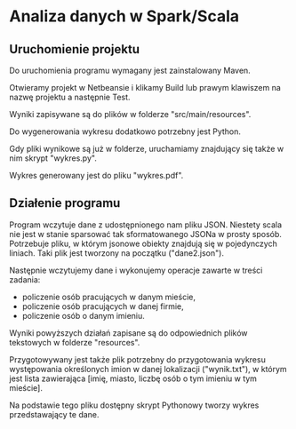 # Analiza danych w Spark/Scala

## Uruchomienie projektu

Do uruchomienia programu wymagany jest zainstalowany Maven.

Otwieramy projekt w Netbeansie i klikamy Build lub prawym klawiszem na nazwę projektu a następnie Test.

Wyniki zapisywane są do plików w folderze "src/main/resources".

Do wygenerowania wykresu dodatkowo potrzebny jest Python.

Gdy pliki wynikowe są już w folderze, uruchamiamy znajdujący się także w nim skrypt "wykres.py".

Wykres generowany jest do pliku "wykres.pdf".

## Działenie programu

Program wczytuje dane z udostępnionego nam pliku JSON. Niestety scala nie jest w stanie sparsować tak sformatowanego JSONa w prosty sposób. Potrzebuje pliku, w którym jsonowe obiekty znajdują się w pojedynczych liniach. Taki plik jest tworzony na początku ("dane2.json").

Następnie wczytujemy dane i wykonujemy operacje zawarte w treści zadania:
  - policzenie osób pracujących w danym mieście,
  - policzenie osób pracujących w danej firmie,
  - policzenie osób o danym imieniu.
  
 Wyniki powyższych działań zapisane są do odpowiednich plików tekstowych w folderze "resources".
 
 Przygotowywany jest także plik potrzebny do przygotowania wykresu występowania określonych imion w danej lokalizacji ("wynik.txt"), w którym jest lista zawierająca [imię, miasto, liczbę osób o tym imieniu w tym mieście].
 
 Na podstawie tego pliku dostępny skrypt Pythonowy tworzy wykres przedstawający te dane.
 
 
